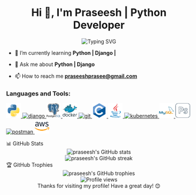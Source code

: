 <h1 align="center">Hi 👋, I'm Praseesh | Python Developer </h1>
<div align="center">
  <img src="https://readme-typing-svg.herokuapp.com?font=Fira+Code&pause=1000&color=2E97F7&center=true&vCenter=true&width=435&lines=Passionate+Backend+Developer;Python+%7C+Django+Enthusiast;" alt="Typing SVG" />
</div>

- 🌱 I’m currently learning **Python | Django |**

- 💬 Ask me about **Python | Django**

- 📫 How to reach me **praseeshprasee@gmail.com**
<h3 align="left">Languages and Tools:</h3>
<p align="left"> <a href="https://www.python.org" target="_blank" rel="noreferrer"> <img src="https://raw.githubusercontent.com/devicons/devicon/master/icons/python/python-original.svg" alt="python" width="40" height="40"/> </a>  <a href="https://www.djangoproject.com/" target="_blank" rel="noreferrer"> <img src="https://cdn.worldvectorlogo.com/logos/django.svg" alt="django" width="40" height="40"/> </a>  <a href="https://www.postgresql.org" target="_blank" rel="noreferrer"> <img src="https://raw.githubusercontent.com/devicons/devicon/master/icons/postgresql/postgresql-original-wordmark.svg" alt="postgresql" width="40" height="40"/> </a>  <a href="https://www.docker.com/" target="_blank" rel="noreferrer"> <img src="https://raw.githubusercontent.com/devicons/devicon/master/icons/docker/docker-original-wordmark.svg" alt="docker" width="40" height="40"/> </a> <a href="https://git-scm.com/" target="_blank" rel="noreferrer"> <img src="https://www.vectorlogo.zone/logos/git-scm/git-scm-icon.svg" alt="git" width="40" height="40"/> </a>  <a href="https://www.cprogramming.com/" target="_blank" rel="noreferrer"> <img src="https://raw.githubusercontent.com/devicons/devicon/master/icons/c/c-original.svg" alt="c" width="40" height="40"/> </a> <a href="https://www.java.com" target="_blank" rel="noreferrer"> <img src="https://raw.githubusercontent.com/devicons/devicon/master/icons/java/java-original.svg" alt="java" width="40" height="40"/> </a> <a href="https://kubernetes.io" target="_blank" rel="noreferrer"> <img src="https://www.vectorlogo.zone/logos/kubernetes/kubernetes-icon.svg" alt="kubernetes" width="40" height="40"/> </a> <a href="https://www.mysql.com/" target="_blank" rel="noreferrer"> <img src="https://raw.githubusercontent.com/devicons/devicon/master/icons/mysql/mysql-original-wordmark.svg" alt="mysql" width="40" height="40"/> </a> <a href="https://www.photoshop.com/en" target="_blank" rel="noreferrer"> <img src="https://raw.githubusercontent.com/devicons/devicon/master/icons/photoshop/photoshop-line.svg" alt="photoshop" width="40" height="40"/> </a>  <a href="https://postman.com" target="_blank" rel="noreferrer"> <img src="https://www.vectorlogo.zone/logos/getpostman/getpostman-icon.svg" alt="postman" width="40" height="40"/> </a> <a href="https://aws.amazon.com" target="_blank" rel="noreferrer"> <img src="https://raw.githubusercontent.com/devicons/devicon/master/icons/amazonwebservices/amazonwebservices-original-wordmark.svg" alt="aws" width="40" height="40"/> </a>  </p>
📊 GitHub Stats
<div align="center">
  <img src="https://github-readme-stats.vercel.app/api?username=praseesh&show_icons=true&theme=radical" alt="praseesh's GitHub stats" />
</div>
<div align="center">
  <img src="https://github-readme-streak-stats.herokuapp.com/?user=praseesh&theme=radical" alt="praseesh's GitHub streak" />
</div>
🏆 GitHub Trophies
<div align="center">
  <img src="https://github-profile-trophy.vercel.app/?username=praseesh&theme=darkhub&no-frame=true&margin-w=15" alt="praseesh's GitHub trophies" />
</div>

<div align="center">
  <img src="https://komarev.com/ghpvc/?username=praseesh&color=blueviolet&style=flat-square&label=Profile+Views" alt="Profile views" />
</div>
<div align="center">
Thanks for visiting my profile! Have a great day! 😊
</div>
